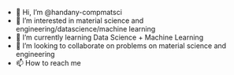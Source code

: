 - 👋 Hi, I’m @handany-compmatsci
- 👀 I’m interested in material science and engineering/datascience/machine learning 
- 🌱 I’m currently learning Data Science + Machine Learning
- 💞️ I’m looking to collaborate on problems on material science and engineering 
- 📫 How to reach me 

<!---
handany-compmatsci/handany-compmatsci is a ✨ special ✨ repository because its `README.md` (this file) appears on your GitHub profile.
You can click the Preview link to take a look at your changes.
--->
